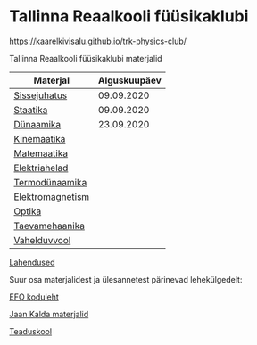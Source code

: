 # Tallinna Reaalkooli füüsikaklubi

https://kaarelkivisalu.github.io/trk-physics-club/

Tallinna Reaalkooli füüsikaklubi materjalid

|Materjal|Alguskuupäev|
|---|---|
| [Sissejuhatus](https://github.com/kaarelkivisalu/trk-physics-club/raw/master/0-sissejuhatus.pdf)|09.09.2020|
| [Staatika](https://github.com/kaarelkivisalu/trk-physics-club/raw/master/1-staatika.pdf)|09.09.2020|
| [Dünaamika](https://github.com/kaarelkivisalu/trk-physics-club/raw/master/2-dunaamika.pdf)|23.09.2020|
| [Kinemaatika](https://github.com/kaarelkivisalu/trk-physics-club/raw/master/3-kinemaatika.pdf)||
| [Matemaatika](https://github.com/kaarelkivisalu/trk-physics-club/raw/master/4-matemaatika.pdf)||
| [Elektriahelad](https://github.com/kaarelkivisalu/trk-physics-club/raw/master/5-elektriahelad.pdf)||
| [Termodünaamika](https://github.com/kaarelkivisalu/trk-physics-club/raw/master/6-termodunaamika.pdf)||
| [Elektromagnetism](https://github.com/kaarelkivisalu/trk-physics-club/raw/master/7-elektromagnetism.pdf)||
| [Optika](https://github.com/kaarelkivisalu/trk-physics-club/raw/master/8-optika.pdf)||
| [Taevamehaanika](https://github.com/kaarelkivisalu/trk-physics-club/raw/master/9-taevamehaanika.pdf)||
| [Vahelduvvool](https://github.com/kaarelkivisalu/trk-physics-club/raw/master/10-vahelduvvool.pdf)||

[Lahendused](https://github.com/kaarelkivisalu/trk-physics-club/raw/master/lahendused.pdf)

Suur osa materjalidest ja ülesannetest pärinevad lehekülgedelt:

[EFO koduleht](http://efo.fyysika.ee/)

[Jaan Kalda materjalid](https://www.ioc.ee/~kalda/ipho/)

[Teaduskool](https://www.teaduskool.ut.ee/et)
